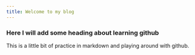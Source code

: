 ```yaml
---
title: Welcome to my blog
---
```


### Here I will add some heading about learning github

This is a little bit of practice in markdown and playing around with github.
